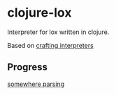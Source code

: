 # clojure-lox

Interpreter for lox written in clojure.

Based on [crafting interpreters](http://craftinginterpreters.com/)


## Progress

[somewhere parsing](http://craftinginterpreters.com/parsing-expressions.html#panic-mode-error-recovery)